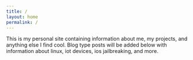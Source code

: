 ```yaml
---
title: /
layout: home
permalink: /
---
```


This is my personal site containing information about me, my projects, and anything else I find cool. Blog type posts will be added below with information about linux, iot devices, ios jailbreaking, and more.
